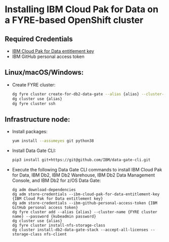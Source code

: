 # Installing IBM Cloud Pak for Data on a FYRE-based OpenShift cluster

## Required Credentials

- [IBM Cloud Pak for Data entitlement key](https://myibm.ibm.com/products-services/containerlibrary)
- IBM GitHub personal access token

## Linux/macOS/Windows:

- Create FYRE cluster:

  ```bash
  dg fyre cluster create-for-db2-data-gate --alias {alias} --cluster-name {FYRE cluster name} --ssh-key "$(cat ~/.ssh/id_rsa.pub)"
  dg cluster use {alias}
  dg fyre cluster ssh
  ```

## Infrastructure node:

- Install packages:

  ```bash
  yum install --assumeyes git python38
  ```

- Install Data Gate CLI:

  ```bash
  pip3 install git+https://git@github.com/IBM/data-gate-cli.git
  ```

- Execute the following Data Gate CLI commands to install IBM Cloud Pak for Data, IBM Db2, IBM Db2 Warehouse, IBM Db2 Data Management Console, and IBM Db2 for z/OS Data Gate:

  ```
  dg adm download-dependencies
  dg adm store-credentials --ibm-cloud-pak-for-data-entitlement-key {IBM Cloud Pak for Data entitlement key}
  dg adm store-credentials --ibm-github-personal-access-token {IBM GitHub personal access token}
  dg fyre cluster add --alias {alias} --cluster-name {FYRE cluster name} --password {kubeadmin password}
  dg cluster use {alias}
  dg fyre cluster install-nfs-storage-class
  dg cluster install-db2-data-gate-stack --accept-all-licenses --storage-class nfs-client
  ```
